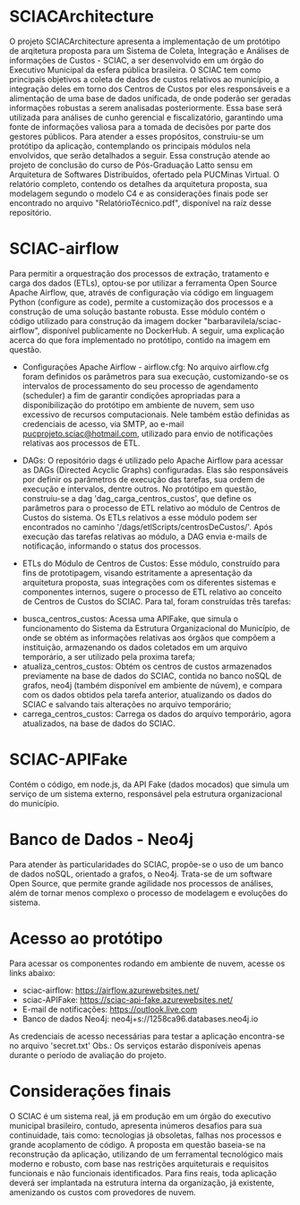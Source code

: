 # SCIACArchitecture
O projeto SCIACArchitecture apresenta a implementação de um protótipo de arqitetura proposta para um Sistema de Coleta, Integração e Análises de informações de Custos - SCIAC, a ser desenvolvido em um órgão do Executivo Municipal da esfera pública brasileira.
O SCIAC tem como principais objetivos a coleta de dados de custos relativos ao município, a integração deles em torno dos Centros de Custos por eles responsáveis e a alimentação de uma base de dados unificada, de onde poderão ser geradas informações robustas a serem analisadas posteriormente. Essa base será utilizada para análises de cunho gerencial e fiscalizatório, garantindo uma fonte de informações valiosa para a tomada de decisões por parte dos gestores públicos.
Para atender a esses propósitos, construiu-se um protótipo da aplicação, contemplando os principais módulos nela envolvidos, que serão detalhados a seguir.
Essa construção atende ao projeto de conclusão do curso de Pós-Graduação Latto sensu em Arquitetura de Softwares Distribuídos, ofertado pela PUCMinas Virtual. O relatório completo, contendo os detalhes da arquitetura proposta, sua modelagem segundo o modelo C4 e as considerações finais pode ser encontrado no arquivo "RelatórioTécnico.pdf", disponível na raíz desse repositório.

# SCIAC-airflow
Para permitir a orquestração dos processos de extração, tratamento e carga dos dados (ETLs), optou-se por utilizar a ferramenta Open Source Apache Airflow, que, através de configuração via código em linguagem Python (configure as code), permite a customização dos processos e a construção de uma solução bastante robusta.
Esse módulo contém o código utilizado para construção da imagem docker "barbaravilela/sciac-airflow", disponível publicamente no DockerHub.
A seguir, uma explicação acerca do que fora implementado no protótipo, contido na imagem em questão.

* Configurações Apache Airflow - airflow.cfg:
No arquivo airflow.cfg foram definidos os parâmetros para sua execução, customizando-se os intervalos de processamento do seu processo de agendamento (scheduler) a fim de garantir condições apropriadas para a disponibilização do protótipo em ambiente de nuvem, sem uso excessivo de recursos computacionais.
Nele também estão definidas as credenciais de acesso, via SMTP, ao e-mail pucprojeto.sciac@hotmail.com, utilizado para envio de notificações relativas aos processos de ETL.

* DAGs:
O repositório dags é utilizado pelo Apache Airflow para acessar as DAGs (Directed Acyclic Graphs) configuradas. Elas são responsáveis por definir os parâmetros de execução das tarefas, sua ordem de execução e intervalos, dentre outros.
No protótipo em questão, construiu-se a dag 'dag_carga_centros_custos', que define os parâmetros para o processo de ETL relativo ao módulo de Centros de Custos do sistema.
Os ETLs relativos a esse módulo podem ser encontrados no caminho '/dags/etlScripts/centrosDeCustos/'.
Após execução das tarefas relativas ao módulo, a DAG envia e-mails de notificação, informando o status dos processos.

* ETLs do Módulo de Centros de Custos:
Esse módulo, construído para fins de prototipagem, visando estritamente a apresentação da arquitetura proposta, suas integrações com os diferentes sistemas e componentes internos, sugere o processo de ETL relativo ao conceito de Centros de Custos do SCIAC.
Para tal, foram construídas três tarefas:
- busca_centros_custos: Acessa uma APIFake, que simula o funcionamento do Sistema da Estrutura Organizacional do Município, de onde se obtém as informações relativas aos órgãos que compõem a instituição, armazenando os dados coletados em um arquivo temporário, a ser utilizado pela proxima tarefa;
- atualiza_centros_custos:   Obtém os centros de custos armazenados previamente na base de dados do SCIAC, contida no banco noSQL de grafos, neo4j (também disponível em ambiente de núvem), e compara com os dados obtidos pela tarefa anterior, atualizando os dados do SCIAC e salvando tais alterações no arquivo temporário;
- carrega_centros_custos: Carrega os dados do arquivo temporário, agora atualizados, na base de dados do SCIAC.

# SCIAC-APIFake
Contém o código, em node.js, da API Fake (dados mocados) que simula um serviço de um sistema externo, responsável pela estrutura organizacional do município.

 # Banco de Dados - Neo4j
Para atender às particularidades do SCIAC, propõe-se o uso de um banco de dados noSQL, orientado a grafos, o Neo4j.
Trata-se de um software Open Source, que permite grande agilidade nos processos de análises, além de tornar menos complexo o processo de modelagem e evoluções do sistema.

 # Acesso ao protótipo
Para acessar os componentes rodando em ambiente de nuvem, acesse os links abaixo:

* sciac-airflow: https://airflow.azurewebsites.net/
* sciac-APIFake: https://sciac-api-fake.azurewebsites.net/
* E-mail de notificações: https://outlook.live.com
* Banco de dados Neo4j: neo4j+s://1258ca96.databases.neo4j.io

As credenciais de acesso necessárias para testar a aplicação encontra-se no arquivo 'secret.txt'
Obs.: Os serviços estarão disponíveis apenas durante o período de avaliação do projeto.

 # Considerações finais
 O SCIAC é um sistema real, já em produção em um órgão do executivo municipal brasileiro, contudo, apresenta inúmeros desafios para sua continuidade, tais como: tecnologias já obsoletas, falhas nos processos e grande acoplamento de código.
 A proposta em questão baseia-se na reconstrução da aplicação, utilizando de um ferramental tecnológico mais moderno e robusto, com base nas restrições arquiteturais e requisitos funcionais e não funcionais identificados.
 Para fins reais, toda aplicação deverá ser implantada na estrutura interna da organização, já existente, amenizando os custos com provedores de nuvem. 

